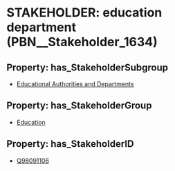# STAKEHOLDER: __education department__ (PBN__Stakeholder_1634)

## Property: has_StakeholderSubgroup

* [Educational Authorities and Departments](PBN__StakeholderSubgroup_13)

## Property: has_StakeholderGroup

* [Education](PBN__StakeholderGroup_1)

## Property: has_StakeholderID

* [Q98091106](Q98091106)

